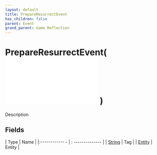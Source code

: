 ```yaml
---
layout: default
title: PrepareResurrectEvent
has_children: false
parent: Event
grand_parent: Game Reflection
---
```

# PrepareResurrectEvent( ![ EntityEventBase ](game-reflection/events/entity_event_base.md) )
Description 

## Fields
| Type | Name |
|:------------ - | : -------------- |
| [String](game-reflection/components/string.md) | Tag |
| [Entity](game-reflection/classes/entity.md) | Entity |
